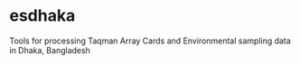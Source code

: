 # esdhaka
Tools for processing Taqman Array Cards and Environmental sampling data in Dhaka, Bangladesh
